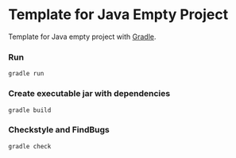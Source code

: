 Template for Java Empty Project
=====================

Template for Java empty project with [Gradle](http://gradle.org/).

### Run
```
gradle run
```

### Create executable jar with dependencies
```
gradle build
```

### Checkstyle and FindBugs
```
gradle check
```
